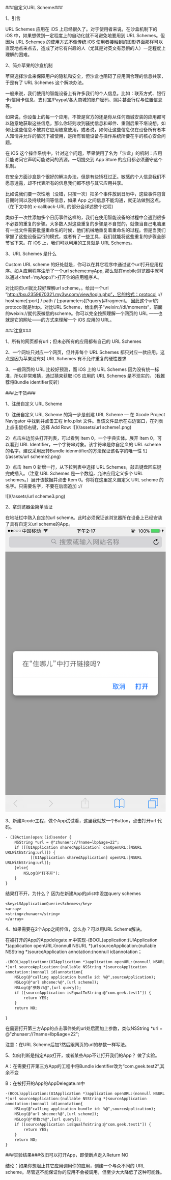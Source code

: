 ###自定义URL Scheme###

1、引言

URL Schemes 应用在 iOS 上已经很久了。对于使用者来说，在沙盒机制下的 iOS 中，如果想做到一定程度上的自动化就不可避免地要用到 URL Schemes。但因为 URL Schemes 的使用方式不像传统 iOS 使用者接触到的图形界面那样可以直观地点来点去，造成了对它有兴趣的人（尤其是对英文有恐惧的人）一定程度上理解的困难。


2、简介苹果的沙盒机制


苹果选择沙盒来保障用户的隐私和安全，但沙盒也阻碍了应用间合理的信息共享，于是有了 URL Schemes 这个解决办法。

一般来说，我们使用的智能设备上有许多我们的个人信息。比如：联系方式、银行卡/信用卡信息、支付宝/Paypal/各大商城的账户密码、照片甚至行程与位置信息等。

如果说，你设备上的每一个应用，不管是官方的还是你从任何商城安装的应用都可以随意地获取这些信息，那么你轻则收到骚扰信息和邮件、重则后果不堪设想。如何让这些信息不被其它应用随意使用，或者说，如何让这些信息仅在设备所有者本人知情并允许的情况下被使用，是所有智能设备与操作系统所要在乎的核心安全问题。

在 iOS 这个操作系统中，针对这个问题，苹果使用了名为「沙盒」的机制：应用只能访问它声明可能访问的资源。一切提交到 App Store 的应用都必须遵守这个机制。

在安全方面沙盒是个很好的解决办法，但是有些矫枉过正。敏感的个人信息我们不愿意透露，却不代表所有的信息我们都不想与其它应用共享。

比如说我们要一次性地（没错，只按一次）把多个事件放到日历中，这些事件包含日期时间以及持续时间等信息，如果 App 之间信息不能沟通，就无法做到这点。（在下文中的 x-callback-URL 的部分会详述整个过程）

类似于一次性添加多个日历事件这样的，我们在使用智能设备的过程中会遇到很多不必要的重复的步骤。大多数人对这些重复的步骤是不自觉的，就像当自己电脑里有一批文件需要批量重命名的时候，他们机械地重复着重命名的过程。但是当我们掌握了这些设备运行的模式，或者有了一些工具，我们就能将这些重复的步骤全部节省下来。在 iOS 上，我们可以利用的工具就是 URL Schemes。


3、URL Schemes 是什么

Custom URL scheme 的好处就是，你可以在其它程序中通过这个url打开应用程序。如Ａ应用程序注册了一个url scheme:myApp, 那么就在mobile浏览器中就可以通过<href=’myApp://’>打开你的应用程序Ａ。

对比网页url就比较好理解url scheme，。给出一个url “http://bxu2359670321.my3w.com/view/login.php”，它的格式：protocol :// hostname[:port] / path / [;parameters][?query]#fragment。
因此这个url的protocol就是http。对比URL Scheme，给出例子“weixin://dl/moments“，前面的weixin://就代表微信的scheme。你可以完全按照理解一个网页的 URL ——也就是它的网址——的方式来理解一个 iOS 应用的 URL。

 
###注意###

1、所有的网页都有url；但未必所有的应用都有自己的 URL Schemes

2、一个网址只对应一个网页，但并非每个 URL Schemes 都只对应一款应用。这点是因为苹果没有对 URL Schemes 有不允许重复的硬性要求

3、一般网页的 URL 比较好预测，而 iOS 上的 URL Schemes 因为没有统一标准，所以非常难猜，通过猜来获取 iOS 应用的 URL Schemes 是不现实的。（我推荐将Bundle identifier反转） 


###上干货###

1、注册自定义 URL Scheme


1）注册自定义 URL Scheme 的第一步是创建 URL Scheme — 在 Xcode Project Navigator 中找到并点击工程 info.plist 文件。当该文件显示在右边窗口，在列表上点击鼠标右键，选择 Add Row:
![](/assets/url scheme1.png)

2）点击左边剪头打开列表，可以看到 Item 0，一个字典实体。展开 Item 0，可以看到 URL Identifier，一个字符串对象。该字符串是你自定义的 URL scheme 的名字。建议采用反转Bundle idenmtifier的方法保证该名字的唯一性
![](/assets/url scheme2.png)

3）点击 Item 0 新增一行，从下拉列表中选择 URL Schemes，敲击键盘回车键完成插入。（注意 URL Schemes 是一个数组，允许应用定义多个 URL schemes。）展开该数据并点击 Item 0。你将在这里定义自定义 URL scheme 的名字。只需要名字，不要在后面追加 ://


![](/assets/url scheme3.png)

2、拿浏览器坐简单验证

在地址栏中熟入自定的url scheme。此时必须保证该浏览器所在设备上已经安装了具有自定义url scheme的App。
![](/assets/IMG_5739.PNG)

3、新建Xcode工程，做个App试试看，这里我就放一个Button，点击打开url
代码。


```
- (IBAction)open:(id)sender {
    NSString *url = @"zhunaer://?name=lbp&age=22";
    if ([[UIApplication sharedApplication] canOpenURL:[NSURL URLWithString:url]]) {
           [[UIApplication sharedApplication] openURL:[NSURL URLWithString:url]];
    }else{
        NSLog(@"打不开");
    }
}
```
结果打不开，为什么？
因为在新建App的plist中没加query schemes


```
<key>LSApplicationQueriesSchemes</key>
<array>
<string>zhunaer</string>
</array>
```

4、如果需要在2个App之间传值，怎么办？可以用URL Scheme解决。

在被打开的App的Appdelegate.m中实现-(BOOL)application:(UIApplication *)application openURL:(nonnull NSURL *)url sourceApplication:(nullable NSString *)sourceApplication annotation:(nonnull id)annotation；



```
-(BOOL)application:(UIApplication *)application openURL:(nonnull NSURL *)url sourceApplication:(nullable NSString *)sourceApplication annotation:(nonnull id)annotation{
    NSLog(@"calling application bundle id: %@",sourceApplication);
    NSLog(@"url shceme:%@",[url scheme]);
    NSLog(@"参数:%@",[url query]);
    if ([sourceApplication isEqualToString:@"com.geek.test1"]) {
        return YES;
    }
    return NO;
    
}

```


在需要打开第三方App的点击事件处的url处后面加上参数，类似NSString *url = @"zhunaer://?name=lbp&age=22";

注意：在URL Scheme后加?然后跟网页的url的参数一样写法。

5、如何判断是指定App打开，或者某些App不让打开我们的App？
做了实验。

A：在需要打开第三方App的工程中将Bundle identifier改为“com.geek.test2”,其余不变

B：在被打开的App的AppDelegate.m中


```
-(BOOL)application:(UIApplication *)application openURL:(nonnull NSURL *)url sourceApplication:(nullable NSString *)sourceApplication annotation:(nonnull id)annotation{
    NSLog(@"calling application bundle id: %@",sourceApplication);
    NSLog(@"url shceme:%@",[url scheme]);
    NSLog(@"参数:%@",[url query]);
    if ([sourceApplication isEqualToString:@"com.geek.test1"]) {
        return YES;
    }
    return NO;
}
```

###实验结果###依旧可以打开App，即使断点走入Return NO

结论：如果你想阻止其它应用调用你的应用，创建一个与众不同的 URL scheme。尽管这不能保证你的应用不会被调用，但至少大大降低了这种可能性。



